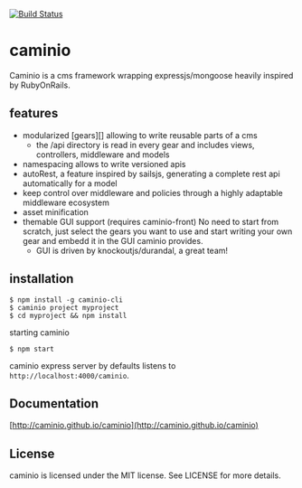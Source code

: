 [![Build Status](https://travis-ci.org/tastenwerk/caminio.png)](https://travis-ci.org/tastenwerk/caminio)

# caminio

Caminio is a cms framework wrapping expressjs/mongoose heavily inspired by RubyOnRails.

## features

* modularized [gears][] allowing to write reusable parts of a cms
  * the /api directory is read in every gear and includes views, controllers, middleware and models
* namespacing allows to write versioned apis
* autoRest, a feature inspired by sailsjs, generating a complete rest api automatically for a model
* keep control over middleware and policies through a highly adaptable middleware ecosystem
* asset minification
* themable GUI support (requires caminio-front) No need to start from scratch, just select the gears you want to use and start
  writing your own gear and embedd it in the GUI caminio provides.
  * GUI is driven by knockoutjs/durandal, a great team!

## installation

    $ npm install -g caminio-cli
    $ caminio project myproject
    $ cd myproject && npm install

starting caminio

    $ npm start

caminio express server by defaults listens to `http://localhost:4000/caminio`.

## Documentation

  [http://caminio.github.io/caminio](http://caminio.github.io/caminio)
  
## License

caminio is licensed under the MIT license. See LICENSE for more details.
